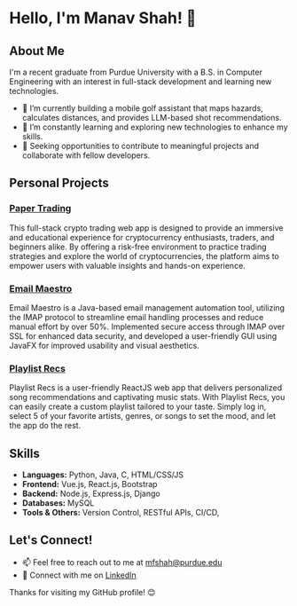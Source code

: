# Hello, I'm Manav Shah! 👋

## About Me
I'm a recent graduate from Purdue University with a B.S. in Computer Engineering with an interest in full-stack development and learning new technologies.

- 🔭 I’m currently building a mobile golf assistant that maps hazards, calculates distances, and provides LLM-based shot recommendations.
- 🌱 I’m constantly learning and exploring new technologies to enhance my skills.
- 💼 Seeking opportunities to contribute to meaningful projects and collaborate with fellow developers.

## Personal Projects

### [Paper Trading](https://github.com/manavshah-boop/PaperTrading)
This full-stack crypto trading web app is designed to provide an immersive and educational experience for cryptocurrency enthusiasts, traders, and beginners alike. By offering a risk-free environment to practice trading strategies and explore the world of cryptocurrencies, the platform aims to empower users with valuable insights and hands-on experience.

### [Email Maestro](https://github.com/manavshah-boop/EmailMaestro)
Email Maestro is a Java-based email management automation tool, utilizing the IMAP protocol to streamline email handling processes and reduce manual effort by over 50%.  Implemented secure access through IMAP over SSL for enhanced data security, and developed a user-friendly GUI using JavaFX for improved usability and visual aesthetics.

### [Playlist Recs](link-to-repo)
Playlist Recs is a user-friendly ReactJS web app that delivers personalized song recommendations and captivating music stats. With Playlist Recs, you can easily create a custom playlist tailored to your taste. Simply log in, select 5 of your favorite artists, genres, or songs to set the mood, and let the app do the rest.

## Skills
- **Languages:** Python, Java, C, HTML/CSS/JS 
- **Frontend:** Vue.js, React.js, Bootstrap
- **Backend:** Node.js, Express.js, Django
- **Databases:** MySQL
- **Tools & Others:** Version Control, RESTful APIs, CI/CD, 

## Let's Connect!
- 📫 Feel free to reach out to me at mfshah@purdue.edu
- 🔗 Connect with me on [LinkedIn](https://www.linkedin.com/in/manavshah-1)

Thanks for visiting my GitHub profile! 😊
